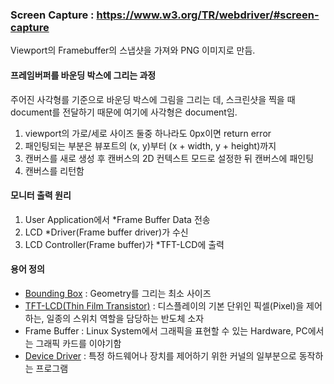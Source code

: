 ### Screen Capture : https://www.w3.org/TR/webdriver/#screen-capture
Viewport의 Framebuffer의 스냅샷을 가져와 PNG 이미지로 만듬.

#### 프레임버퍼를 바운딩 박스에 그리는 과정
주어진 사각형를 기준으로 바운딩 박스에 그림을 그리는 데, 스크린샷을 찍을 때 document를 전달하기 때문에 여기에 사각형은 document임.
1. viewport의 가로/세로 사이즈 둘중 하나라도 0px이면 return error
2. 패인팅되는 부분은 뷰포트의 (x, y)부터 (x + width, y + height)까지
3. 캔버스를 새로 생성 후 캔버스의 2D 컨텍스트 모드로 설정한 뒤 캔버스에 패인팅
4. 캔버스를 리턴함

#### 모니터 출력 원리
1. User Application에서 *Frame Buffer Data 전송
2. LCD *Driver(Frame buffer driver)가 수신
3. LCD Controller(Frame buffer)가 *TFT-LCD에 출력

#### 용어 정의
* [Bounding Box](https://en.wikipedia.org/wiki/Minimum_bounding_box) : Geometry를 그리는 최소 사이즈
* [TFT-LCD(Thin Film Transistor)](http://blog.lgdisplay.com/2016/04/tft/) : 디스플레이의 기본 단위인 픽셀(Pixel)을 제어하는, 일종의 스위치 역할을 담당하는 반도체 소자
* Frame Buffer : Linux System에서 그래픽을 표현할 수 있는 Hardware, PC에서는 그래픽 카드를 이야기함
* [Device Driver](https://ko.wikipedia.org/wiki/%EC%9E%A5%EC%B9%98_%EB%93%9C%EB%9D%BC%EC%9D%B4%EB%B2%84) : 특정 하드웨어나 장치를 제어하기 위한 커널의 일부분으로 동작하는 프로그램
